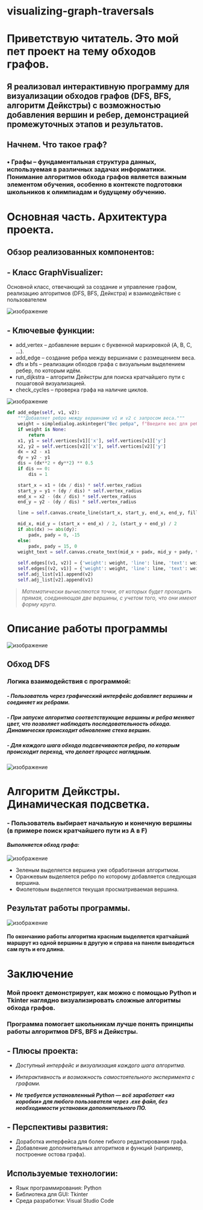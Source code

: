 # visualizing-graph-traversals

# Приветствую читатель. Это мой пет проект на тему обходов графов. 
## Я реализовал интерактивную программу для визуализации обходов графов (DFS, BFS, алгоритм Дейкстры) с возможностью добавления вершин и ребер, демонстрацией промежуточных этапов и результатов.

## Начнем. Что такое граф?
### •	Графы – фундаментальная структура данных, используемая в различных задачах информатики. Понимание алгоритмов обхода графов является важным элементом обучения, особенно в контексте подготовки школьников к олимпиадам и будущему обучению.


# Основная часть. Архитектура проекта.
## Обзор реализованных компонентов:  

## - Класс GraphVisualizer:  
  Основной класс, отвечающий за создание и управление графом, реализацию алгоритмов (DFS, BFS, Дейкстра) и взаимодействие с пользователем

![изображение](https://github.com/user-attachments/assets/48619990-61ff-4e53-b328-2eaf6a7fdcea)

## - Ключевые функции:

- add_vertex – добавление вершин с буквенной маркировкой (A, B, C, …).  
- add_edge – создание ребра между вершинами с размещением веса.  
- dfs и bfs – реализации обходов графа с визуальным выделением ребер, по которым идём.  
- run_dijkstra – алгоритм Дейкстры для поиска кратчайшего пути с пошаговой визуализацией.  
- check_cycles – проверка графа на наличие циклов.

![изображение](https://github.com/user-attachments/assets/1db7305d-e699-4f8e-8262-8e46a0e1b786)

```python
def add_edge(self, v1, v2):
    """Добавляет ребро между вершинами v1 и v2 с запросом веса."""
    weight = simpledialog.askinteger("Вес ребра", f"Введите вес для ребра {self.n_to_letter(v1)}->{self.n_to_letter(v2)}:", parent=self.master)
    if weight is None:
        return
    x1, y1 = self.vertices[v1]['x'], self.vertices[v1]['y']
    x2, y2 = self.vertices[v2]['x'], self.vertices[v2]['y']
    dx = x2 - x1
    dy = y2 - y1
    dis = (dx**2 + dy**2) ** 0.5
    if dis == 0:
        dis = 1

    start_x = x1 + (dx / dis) * self.vertex_radius
    start_y = y1 + (dy / dis) * self.vertex_radius
    end_x = x2 - (dx / dis) * self.vertex_radius
    end_y = y2 - (dy / dis) * self.vertex_radius

    line = self.canvas.create_line(start_x, start_y, end_x, end_y, fill="black", width=2)

    mid_x, mid_y = (start_x + end_x) / 2, (start_y + end_y) / 2
    if abs(dx) >= abs(dy):
        padx, pady = 0, -15
    else:
        padx, pady = 15, 0
    weight_text = self.canvas.create_text(mid_x + padx, mid_y + pady, text=str(weight), fill="black", font=6)
    
    self.edges[(v1, v2)] = {'weight': weight, 'line': line, 'text': weight_text}
    self.edges[(v2, v1)] = {'weight': weight, 'line': line, 'text': weight_text}
    self.adj_list[v1].append(v2)
    self.adj_list[v2].append(v1)
```

> *Математически вычисляются точки, от которых будет проходить прямая, соединяющая две вершины, с учетом того, что они имеют форму круга.*

# Описание работы программы

![изображение](https://github.com/user-attachments/assets/0cab4ba5-53c6-4213-9bce-15c22c48efde)

## Обход DFS
### Логика взаимодействия с программой:
##### - Пользователь через графический интерфейс добавляет вершины и соединяет их ребрами.
##### - При запуске алгоритма соответствующие вершины и ребра меняют цвет, что позволяет наблюдать последовательность обхода. Динамически происходит обновление стека вершин.
##### - Для каждого шага обхода подсвечиваются ребра, по которым происходит переход, что делает процесс наглядным.

![изображение](https://github.com/user-attachments/assets/0ffd2a35-f151-4e57-88c1-d5d557d78e62)


# Алгоритм Дейкстры. Динамическая подсветка.
### - Пользователь выбирает начальную и конечную вершины (в примере поиск кратчайшего пути из A в F) 
#### *Выполняется обход графа:*

![изображение](https://github.com/user-attachments/assets/14792c1e-21b3-4d30-a357-3a8968c147df)

- Зеленым выделяется вершина уже обработанная алгоритмом.
- Оранжевым выделяется ребро по которому добавляется следующая вершина.
- Фиолетовым выделяется текущая просматриваемая вершина. 

## Результат работы программы.

![изображение](https://github.com/user-attachments/assets/a6577359-227e-4b1b-a773-a903ce596511)

#### По окончанию работы алгоритма красным выделяется кратчайший маршрут из одной вершины в другую и справа на панели выводиться сам путь и его длина.

# Заключение

### Мой проект демонстрирует, как можно с помощью Python и Tkinter наглядно визуализировать сложные алгоритмы обхода графов. 
### Программа помогает школьникам лучше понять принципы работы алгоритмов DFS, BFS и Дейкстры.

## **- Плюсы проекта:**
- *Доступный интерфейс и визуализация каждого шага алгоритма.*
- *Интерактивность и возможность самостоятельного эксперимента с графами.*

- ***Не требуется установленный Python — всё заработает «из коробки» для любого пользователя через .exe файл, без необходимости установки дополнительного ПО.***

## **- Перспективы развития:**  
- Доработка интерфейса для более гибкого редактирования графа.
- Добавление дополнительных алгоритмов и функций (например, построение остова графа).

## Используемые технологии:
-	Язык программирования: Python
-	Библиотека для GUI: Tkinter
-	Среда разработки: Visual Studio Code



